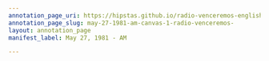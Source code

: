 ```yaml
---
annotation_page_uri: https://hipstas.github.io/radio-venceremos-english/annotations/may-27-1981-am-canvas-1-radio-venceremos-.json
annotation_page_slug: may-27-1981-am-canvas-1-radio-venceremos-
layout: annotation_page
manifest_label: May 27, 1981 - AM

---
```

